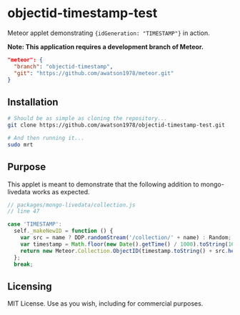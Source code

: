 objectid-timestamp-test
================

Meteor applet demonstrating ``{idGeneration: "TIMESTAMP"}`` in action.

**Note:  This application requires a development branch of Meteor.**  

````json
"meteor": {
  "branch": "objectid-timestamp",
  "git": "https://github.com/awatson1978/meteor.git"
}
````

Installation
------------------------

````sh
# Should be as simple as cloning the repository...
git clone https://github.com/awatson1978/objectid-timestamp-test.git

# And then running it...
sudo mrt
````

Purpose
------------------------

This applet is meant to demonstrate that the following addition to mongo-livedata works as expected.

````js
// packages/mongo-livedata/collection.js
// line 47

case 'TIMESTAMP':
  self._makeNewID = function () {
    var src = name ? DDP.randomStream('/collection/' + name) : Random;
    var timestamp = Math.floor(new Date().getTime() / 1000).toString(16);
    return new Meteor.Collection.ObjectID(timestamp.toString() + src.hexString(16));
  };
  break;
````



Licensing
------------------------

MIT License. Use as you wish, including for commercial purposes.
